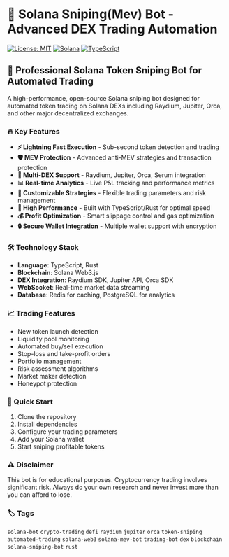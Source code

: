 # 🚀 Solana Sniping(Mev) Bot - Advanced DEX Trading Automation

[![License: MIT](https://img.shields.io/badge/License-MIT-yellow.svg)](https://opensource.org/licenses/MIT)
[![Solana](https://img.shields.io/badge/Solana-9945FF?style=flat&logo=solana&logoColor=white)](https://solana.com/)
[![TypeScript](https://img.shields.io/badge/TypeScript-007ACC?style=flat&logo=typescript&logoColor=white)](https://www.typescriptlang.org/)

## 🎯 Professional Solana Token Sniping Bot for Automated Trading

A high-performance, open-source Solana sniping bot designed for automated token trading on Solana DEXs including Raydium, Jupiter, Orca, and other major decentralized exchanges.

### 🔥 Key Features

- **⚡ Lightning Fast Execution** - Sub-second token detection and trading
- **🛡️ MEV Protection** - Advanced anti-MEV strategies and transaction protection
- **🎯 Multi-DEX Support** - Raydium, Jupiter, Orca, Serum integration
- **📊 Real-time Analytics** - Live P&L tracking and performance metrics
- **🔧 Customizable Strategies** - Flexible trading parameters and risk management
- **🚀 High Performance** - Built with TypeScript/Rust for optimal speed
- **💰 Profit Optimization** - Smart slippage control and gas optimization
- **🔒 Secure Wallet Integration** - Multiple wallet support with encryption

### 🛠️ Technology Stack

- **Language**: TypeScript, Rust
- **Blockchain**: Solana Web3.js
- **DEX Integration**: Raydium SDK, Jupiter API, Orca SDK
- **WebSocket**: Real-time market data streaming
- **Database**: Redis for caching, PostgreSQL for analytics

### 📈 Trading Features

- New token launch detection
- Liquidity pool monitoring
- Automated buy/sell execution
- Stop-loss and take-profit orders
- Portfolio management
- Risk assessment algorithms
- Market maker detection
- Honeypot protection

### 🚀 Quick Start

1. Clone the repository
2. Install dependencies
3. Configure your trading parameters
4. Add your Solana wallet
5. Start sniping profitable tokens

### ⚠️ Disclaimer

This bot is for educational purposes. Cryptocurrency trading involves significant risk. Always do your own research and never invest more than you can afford to lose.

### 🏷️ Tags

`solana-bot` `crypto-trading` `defi` `raydium` `jupiter` `orca` `token-sniping` `automated-trading` `solana-web3` `solana-mev-bot` `trading-bot` `dex` `blockchain` `solana-sniping-bot` `rust`
